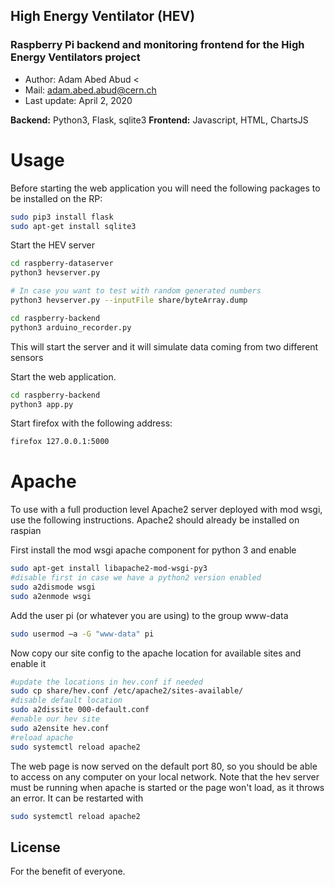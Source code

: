 ## High Energy Ventilator (HEV)

### Raspberry Pi backend and monitoring frontend for the High Energy Ventilators project 

- Author: Adam Abed Abud <
- Mail: adam.abed.abud@cern.ch
- Last update: April 2, 2020


**Backend:** Python3, Flask, sqlite3 
**Frontend:** Javascript, HTML, ChartsJS


# Usage
Before starting the web application you will need the following packages to be installed on the RP:

```sh
sudo pip3 install flask
sudo apt-get install sqlite3
```

Start the HEV server

```sh
cd raspberry-dataserver
python3 hevserver.py

# In case you want to test with random generated numbers
python3 hevserver.py --inputFile share/byteArray.dump
```


```sh
cd raspberry-backend
python3 arduino_recorder.py
```
This will start the server and it will simulate data coming from two different sensors



Start the web application. 

```sh
cd raspberry-backend
python3 app.py
```

Start firefox with the following address:

```sh
firefox 127.0.0.1:5000
```



# Apache
To use with a full production level Apache2 server deployed with mod wsgi, 
use the following instructions. Apache2 should already be installed on raspian

First install the mod wsgi apache component for python 3 and enable
```sh
sudo apt-get install libapache2-mod-wsgi-py3
#disable first in case we have a python2 version enabled
sudo a2dismode wsgi
sudo a2enmode wsgi
```

Add the user pi (or whatever you are using) to the group www-data

```sh
sudo usermod –a -G "www-data" pi
```

Now copy our site config to the apache location for available sites and enable it
```sh
#update the locations in hev.conf if needed
sudo cp share/hev.conf /etc/apache2/sites-available/
#disable default location
sudo a2dissite 000-default.conf
#enable our hev site
sudo a2ensite hev.conf
#reload apache
sudo systemctl reload apache2
```
The web page is now served on the default port 80, so you should be able to access on any computer on your local network.
Note that the hev server must be running when apache is started or the page won't load, as it throws an error. It can be restarted with
```sh
sudo systemctl reload apache2
```


License
----

For the benefit of everyone.
